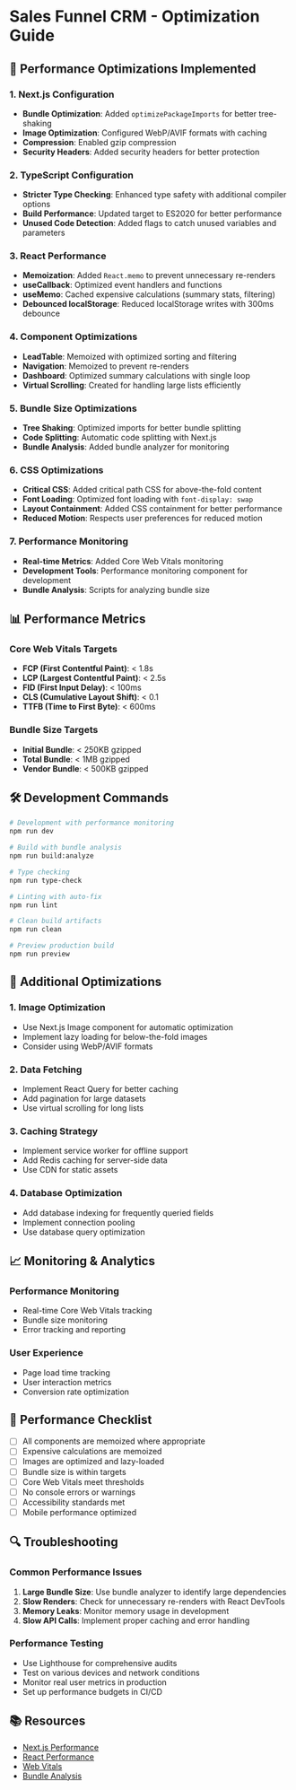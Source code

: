 # Sales Funnel CRM - Optimization Guide

## 🚀 Performance Optimizations Implemented

### 1. Next.js Configuration
- **Bundle Optimization**: Added `optimizePackageImports` for better tree-shaking
- **Image Optimization**: Configured WebP/AVIF formats with caching
- **Compression**: Enabled gzip compression
- **Security Headers**: Added security headers for better protection

### 2. TypeScript Configuration
- **Stricter Type Checking**: Enhanced type safety with additional compiler options
- **Build Performance**: Updated target to ES2020 for better performance
- **Unused Code Detection**: Added flags to catch unused variables and parameters

### 3. React Performance
- **Memoization**: Added `React.memo` to prevent unnecessary re-renders
- **useCallback**: Optimized event handlers and functions
- **useMemo**: Cached expensive calculations (summary stats, filtering)
- **Debounced localStorage**: Reduced localStorage writes with 300ms debounce

### 4. Component Optimizations
- **LeadTable**: Memoized with optimized sorting and filtering
- **Navigation**: Memoized to prevent re-renders
- **Dashboard**: Optimized summary calculations with single loop
- **Virtual Scrolling**: Created for handling large lists efficiently

### 5. Bundle Size Optimizations
- **Tree Shaking**: Optimized imports for better bundle splitting
- **Code Splitting**: Automatic code splitting with Next.js
- **Bundle Analysis**: Added bundle analyzer for monitoring

### 6. CSS Optimizations
- **Critical CSS**: Added critical path CSS for above-the-fold content
- **Font Loading**: Optimized font loading with `font-display: swap`
- **Layout Containment**: Added CSS containment for better performance
- **Reduced Motion**: Respects user preferences for reduced motion

### 7. Performance Monitoring
- **Real-time Metrics**: Added Core Web Vitals monitoring
- **Development Tools**: Performance monitoring component for development
- **Bundle Analysis**: Scripts for analyzing bundle size

## 📊 Performance Metrics

### Core Web Vitals Targets
- **FCP (First Contentful Paint)**: < 1.8s
- **LCP (Largest Contentful Paint)**: < 2.5s
- **FID (First Input Delay)**: < 100ms
- **CLS (Cumulative Layout Shift)**: < 0.1
- **TTFB (Time to First Byte)**: < 600ms

### Bundle Size Targets
- **Initial Bundle**: < 250KB gzipped
- **Total Bundle**: < 1MB gzipped
- **Vendor Bundle**: < 500KB gzipped

## 🛠️ Development Commands

```bash
# Development with performance monitoring
npm run dev

# Build with bundle analysis
npm run build:analyze

# Type checking
npm run type-check

# Linting with auto-fix
npm run lint

# Clean build artifacts
npm run clean

# Preview production build
npm run preview
```

## 🔧 Additional Optimizations

### 1. Image Optimization
- Use Next.js Image component for automatic optimization
- Implement lazy loading for below-the-fold images
- Consider using WebP/AVIF formats

### 2. Data Fetching
- Implement React Query for better caching
- Add pagination for large datasets
- Use virtual scrolling for long lists

### 3. Caching Strategy
- Implement service worker for offline support
- Add Redis caching for server-side data
- Use CDN for static assets

### 4. Database Optimization
- Add database indexing for frequently queried fields
- Implement connection pooling
- Use database query optimization

## 📈 Monitoring & Analytics

### Performance Monitoring
- Real-time Core Web Vitals tracking
- Bundle size monitoring
- Error tracking and reporting

### User Experience
- Page load time tracking
- User interaction metrics
- Conversion rate optimization

## 🚨 Performance Checklist

- [ ] All components are memoized where appropriate
- [ ] Expensive calculations are memoized
- [ ] Images are optimized and lazy-loaded
- [ ] Bundle size is within targets
- [ ] Core Web Vitals meet thresholds
- [ ] No console errors or warnings
- [ ] Accessibility standards met
- [ ] Mobile performance optimized

## 🔍 Troubleshooting

### Common Performance Issues
1. **Large Bundle Size**: Use bundle analyzer to identify large dependencies
2. **Slow Renders**: Check for unnecessary re-renders with React DevTools
3. **Memory Leaks**: Monitor memory usage in development
4. **Slow API Calls**: Implement proper caching and error handling

### Performance Testing
- Use Lighthouse for comprehensive audits
- Test on various devices and network conditions
- Monitor real user metrics in production
- Set up performance budgets in CI/CD

## 📚 Resources

- [Next.js Performance](https://nextjs.org/docs/advanced-features/measuring-performance)
- [React Performance](https://react.dev/learn/render-and-commit)
- [Web Vitals](https://web.dev/vitals/)
- [Bundle Analysis](https://nextjs.org/docs/advanced-features/analyzing-bundles)
